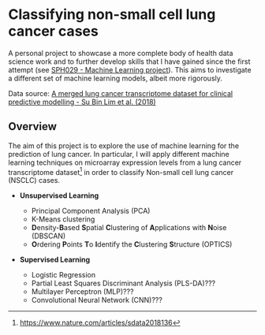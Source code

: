# Classifying non-small cell lung cancer cases
A personal project to showcase a more complete body of health data science work and to further develop skills that I have gained since the first attempt (see [SPH029 - Machine Learning project](https://github.com/rs2518/sph029_ml)). This aims to investigate a different set of machine learning models, albeit more rigorously. 

Data source: [A merged lung cancer transcriptome dataset for clinical predictive modelling - Su Bin Lim et al. (2018)](https://www.nature.com/articles/sdata2018136)


## Overview
The aim of this project is to explore the use of machine learning for the prediction of lung cancer. In particular, I will apply different machine learning techniques on microarray expression levels from a lung cancer transcriptome dataset[^1] in order to classify Non-small cell lung cancer (NSCLC) cases.


- **Unsupervised Learning**
  - Principal Component Analysis (PCA)
  - K-Means clustering
  - **D**ensity-**B**ased **S**patial **C**lustering of **A**pplications with **N**oise (DBSCAN)
  - **O**rdering **P**oints **T**o **I**dentify the **C**lustering **S**tructure (OPTICS)

- **Supervised Learning**
  - Logistic Regression
  - Partial Least Squares Discriminant Analysis (PLS-DA)???
  - Multilayer Perceptron (MLP)???
  - Convolutional Neural Network (CNN)???



[^1]: https://www.nature.com/articles/sdata2018136
